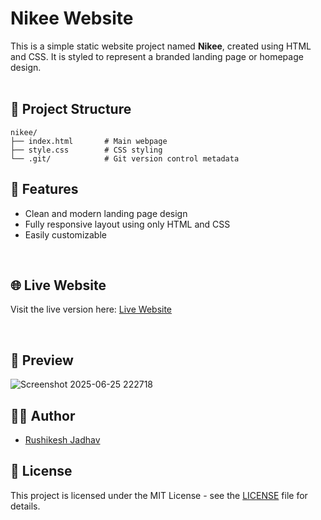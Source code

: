 
# Nikee Website

This is a simple static website project named **Nikee**, created using HTML and CSS. It is styled to represent a branded landing page or homepage design.
<br>
<br>

## 📁 Project Structure

```
nikee/
├── index.html       # Main webpage
├── style.css        # CSS styling
└── .git/            # Git version control metadata
```

## 🚀 Features

- Clean and modern landing page design
- Fully responsive layout using only HTML and CSS
- Easily customizable


<br>


## 🌐 Live Website

Visit the live version here: [Live Website](https://rushikeshjadhav2004.github.io/Nike_Clone/)

<br>

## 📸 Preview

![Screenshot 2025-06-25 222718](https://github.com/user-attachments/assets/ba377ab7-0b01-4574-b772-f496514cd065)

## 🧑‍💻 Author

- [Rushikesh Jadhav](https://github.com/RushikeshJadhav2004)

## 📝 License

This project is licensed under the MIT License - see the [LICENSE](LICENSE) file for details.
